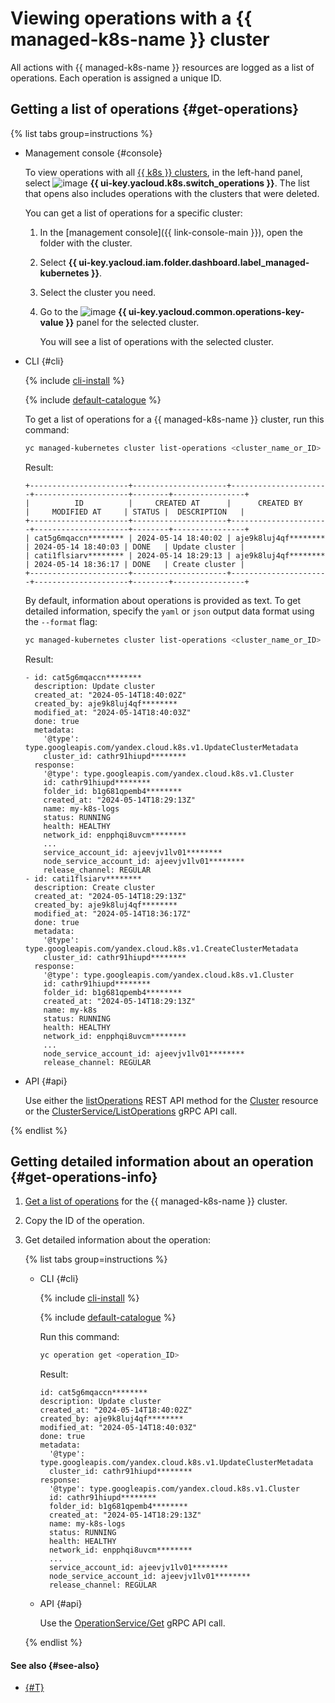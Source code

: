 # Viewing operations with a {{ managed-k8s-name }} cluster

All actions with {{ managed-k8s-name }} resources are logged as a list of operations. Each operation is assigned a unique ID.

## Getting a list of operations {#get-operations}

{% list tabs group=instructions %}

- Management console {#console}

  To view operations with all [{{ k8s }} clusters](../../concepts/index.md#kubernetes-cluster), in the left-hand panel, select ![image](../../../_assets/console-icons/list-check.svg) **{{ ui-key.yacloud.k8s.switch_operations }}**. The list that opens also includes operations with the clusters that were deleted.

  You can get a list of operations for a specific cluster:

  1. In the [management console]({{ link-console-main }}), open the folder with the cluster.
  1. Select **{{ ui-key.yacloud.iam.folder.dashboard.label_managed-kubernetes }}**.
  1. Select the cluster you need.
  1. Go to the ![image](../../../_assets/console-icons/list-check.svg) **{{ ui-key.yacloud.common.operations-key-value }}** panel for the selected cluster.

     You will see a list of operations with the selected cluster.

- CLI {#cli}

  {% include [cli-install](../../../_includes/cli-install.md) %}

  {% include [default-catalogue](../../../_includes/default-catalogue.md) %}

  To get a list of operations for a {{ managed-k8s-name }} cluster, run this command:

  ```bash
  yc managed-kubernetes cluster list-operations <cluster_name_or_ID>
  ```

  Result:

  ```text
  +----------------------+---------------------+----------------------+---------------------+--------+----------------+
  |          ID          |     CREATED AT      |      CREATED BY      |     MODIFIED AT     | STATUS |  DESCRIPTION   |
  +----------------------+---------------------+----------------------+---------------------+--------+----------------+
  | cat5g6mqaccn******** | 2024-05-14 18:40:02 | aje9k8luj4qf******** | 2024-05-14 18:40:03 | DONE   | Update cluster |
  | cati1flsiarv******** | 2024-05-14 18:29:13 | aje9k8luj4qf******** | 2024-05-14 18:36:17 | DONE   | Create cluster |
  +----------------------+---------------------+----------------------+---------------------+--------+----------------+
  ```

  By default, information about operations is provided as text. To get detailed information, specify the `yaml` or `json` output data format using the `--format` flag:

  ```bash
  yc managed-kubernetes cluster list-operations <cluster_name_or_ID> --format yaml
  ```

  Result:

  ```text
  - id: cat5g6mqaccn********
    description: Update cluster
    created_at: "2024-05-14T18:40:02Z"
    created_by: aje9k8luj4qf********
    modified_at: "2024-05-14T18:40:03Z"
    done: true
    metadata:
      '@type': type.googleapis.com/yandex.cloud.k8s.v1.UpdateClusterMetadata
      cluster_id: cathr91hiupd********
    response:
      '@type': type.googleapis.com/yandex.cloud.k8s.v1.Cluster
      id: cathr91hiupd********
      folder_id: b1g681qpemb4********
      created_at: "2024-05-14T18:29:13Z"
      name: my-k8s-logs
      status: RUNNING
      health: HEALTHY
      network_id: enpphqi8uvcm********
      ...
      service_account_id: ajeevjv1lv01********
      node_service_account_id: ajeevjv1lv01********
      release_channel: REGULAR
  - id: cati1flsiarv********
    description: Create cluster
    created_at: "2024-05-14T18:29:13Z"
    created_by: aje9k8luj4qf********
    modified_at: "2024-05-14T18:36:17Z"
    done: true
    metadata:
      '@type': type.googleapis.com/yandex.cloud.k8s.v1.CreateClusterMetadata
      cluster_id: cathr91hiupd********
    response:
      '@type': type.googleapis.com/yandex.cloud.k8s.v1.Cluster
      id: cathr91hiupd********
      folder_id: b1g681qpemb4********
      created_at: "2024-05-14T18:29:13Z"
      name: my-k8s
      status: RUNNING
      health: HEALTHY
      network_id: enpphqi8uvcm********
      ...
      node_service_account_id: ajeevjv1lv01********
      release_channel: REGULAR
  ```

- API {#api}

  Use either the [listOperations](../../managed-kubernetes/api-ref/Cluster/listOperations.md) REST API method for the [Cluster](../../managed-kubernetes/api-ref/Cluster/index.md) resource or the [ClusterService/ListOperations](../../managed-kubernetes/api-ref/grpc/Cluster/listOperations.md) gRPC API call.

{% endlist %}

## Getting detailed information about an operation {#get-operations-info}

1. [Get a list of operations](#get-operations) for the {{ managed-k8s-name }} cluster.
1. Copy the ID of the operation.
1. Get detailed information about the operation:

   {% list tabs group=instructions %}

   - CLI {#cli}

     {% include [cli-install](../../../_includes/cli-install.md) %}

     {% include [default-catalogue](../../../_includes/default-catalogue.md) %}

     Run this command:

     ```bash
     yc operation get <operation_ID>
     ```

     Result:

     ```text
     id: cat5g6mqaccn********
     description: Update cluster
     created_at: "2024-05-14T18:40:02Z"
     created_by: aje9k8luj4qf********
     modified_at: "2024-05-14T18:40:03Z"
     done: true
     metadata:
       '@type': type.googleapis.com/yandex.cloud.k8s.v1.UpdateClusterMetadata
       cluster_id: cathr91hiupd********
     response:
       '@type': type.googleapis.com/yandex.cloud.k8s.v1.Cluster
       id: cathr91hiupd********
       folder_id: b1g681qpemb4********
       created_at: "2024-05-14T18:29:13Z"
       name: my-k8s-logs
       status: RUNNING
       health: HEALTHY
       network_id: enpphqi8uvcm********
       ...
       service_account_id: ajeevjv1lv01********
       node_service_account_id: ajeevjv1lv01********
       release_channel: REGULAR
     ```

   - API {#api}

     Use the [OperationService/Get](../../managed-kubernetes/api-ref/grpc/Operation/get.md) gRPC API call.

   {% endlist %}

#### See also {#see-also}

* [{#T}](../../../api-design-guide/concepts/about-async.md)
